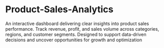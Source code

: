 # Product-Sales-Analytics
An interactive dashboard delivering clear insights into product sales performance. Track revenue, profit, and sales volume across categories, regions, and customer segments. Designed to support data-driven decisions and uncover opportunities for growth and optimization
